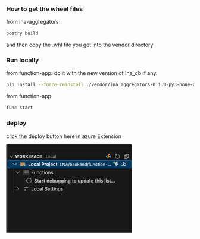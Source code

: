 ### How to get the wheel files
from lna-aggregators
```bash
poetry build
```
and then copy the .whl file you get into the vendor directory

### Run locally
from function-app: do it with the new version of lna_db if any.
``` bash
pip install --force-reinstall ./vendor/lna_aggregators-0.1.0-py3-none-any.whl
```

from function-app
``` bash
func start
```


### deploy
click the deploy button here in azure Extension


![alt text](assets/image.png)